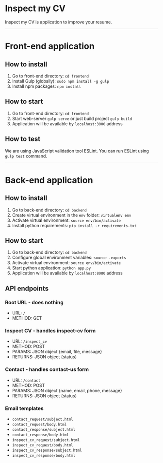 # Inspect my CV

Inspect my CV is application to improve your resume.

---

# Front-end application

## How to install

1. Go to front-end directory: `cd frontend`
2. Install Gulp (globally): `sudo npm install -g gulp`
3. Install npm packages: `npm install`

## How to start

1. Go to front-end directory: `cd frontend`
2. Start web-server `gulp serve` or just build project `gulp build`
3. Application will be available by `localhost:3000` address

## How to test

We are using JavaScript validation tool ESLint.
You can run ESLint using `gulp test` command.

---

# Back-end application

## How to install

1. Go to back-end directory: `cd backend`
2. Create virtual environment in the `env` folder: `virtualenv env`
3. Activate virtual environment: `source env/bin/activate`
4. Install python requirements: `pip install -r requirements.txt`

## How to start

1. Go to back-end directory: `cd backend`
2. Configure global environment variables: `source .exports`
3. Activate virtual environment: `source env/bin/activate`
4. Start python application: `python app.py`
5. Application will be available by `localhost:8080` address

## API endpoints

### Root URL - does nothing
- URL: `/`
- METHOD: GET

### Inspect CV - handles inspect-cv form
- URL: `/inspect_cv`
- METHOD: POST
- PARAMS: JSON object {email, file, message}
- RETURNS: JSON object {status}

### Contact - handles contact-us form
- URL: `/contact`
- METHOD: POST
- PARAMS: JSON object {name, email, phone, message}
- RETURNS: JSON object {status}

### Email templates

- `contact_request/subject.html`
- `contact_request/body.html`
- `contact_response/subject.html`
- `contact_response/body.html`
- `inspect_cv_request/subject.html`
- `inspect_cv_request/body.html`
- `inspect_cv_response/subject.html`
- `inspect_cv_response/body.html`
